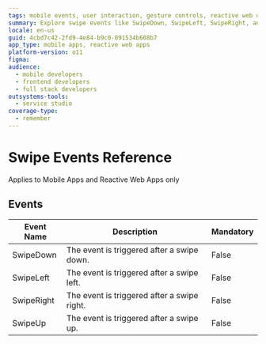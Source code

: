 ```yaml
---
tags: mobile events, user interaction, gesture controls, reactive web development, frontend event handling
summary: Explore swipe events like SwipeDown, SwipeLeft, SwipeRight, and SwipeUp in OutSystems 11 (O11) for Mobile and Reactive Web Apps.
locale: en-us
guid: 4cbd7c42-2fd9-4e84-b9c0-091534b608b7
app_type: mobile apps, reactive web apps
platform-version: o11
figma:
audience:
  - mobile developers
  - frontend developers
  - full stack developers
outsystems-tools:
  - service studio
coverage-type:
  - remember
---
```


# Swipe Events Reference

<div class="info" markdown="1">

Applies to Mobile Apps and Reactive Web Apps only

</div>

## Events

**Event Name** |  **Description** |  **Mandatory**  
---|---|---  
SwipeDown  |  The event is triggered after a swipe down.  |  False 
SwipeLeft  |  The event is triggered after a swipe left.  |  False
SwipeRight  |  The event is triggered after a swipe right.  |  False
SwipeUp  |  The event is triggered after a swipe up.  |  False  



